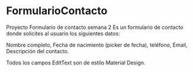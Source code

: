 # FormularioContacto
Proyecto Formulario de contacto semana 2
Es un formulario de contacto donde solicites al usuario los siguientes datos:

Nombre completo,
Fecha de nacimiento (picker de fecha),
teléfono,
Email,
Descripción del contacto.

Todos los campos EditText son de estilo Material Design.
